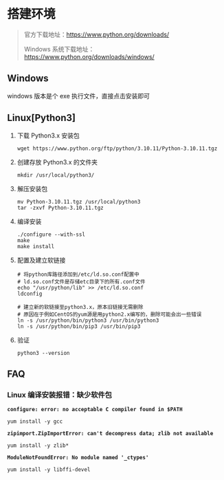 <!--
 * @Github       : https://github.com/superzhc/BigData-A-Question
 * @Author       : SUPERZHC
 * @CreateDate   : 2020-12-25 14:03:54
 * @LastEditTime : 2020-12-25 14:35:34
 * @Copyright 2020 SUPERZHC
-->
# 搭建环境

> 官方下载地址：<https://www.python.org/downloads/>
> 
> Windows 系统下载地址：<https://www.python.org/downloads/windows/>

## Windows

windows 版本是个 exe 执行文件，直接点击安装即可

## Linux\[Python3\]

1. 下载 Python3.x 安装包
    ```shell
    wget https://www.python.org/ftp/python/3.10.11/Python-3.10.11.tgz
    ```
2. 创建存放 Python3.x 的文件夹
    ```shell
    mkdir /usr/local/python3/
    ```
3. 解压安装包
    ```shell
    mv Python-3.10.11.tgz /usr/local/python3
    tar -zxvf Python-3.10.11.tgz
    ```
4. 编译安装
    ```shell
    ./configure --with-ssl
    make
    make install
    ```
5. 配置及建立软链接
    ```shell
    # 将python库路径添加到/etc/ld.so.conf配置中
    # ld.so.conf文件是存储etc目录下的所有.conf文件
    echo "/usr/python/lib" >> /etc/ld.so.conf
    ldconfig

    # 建立新的软链接至python3.x，原本旧链接无需删除
    # 原因在于例如CentOS的yum源是用python2.x编写的，删除可能会出一些错误
    ln -s /usr/python/bin/python3 /usr/bin/python3
    ln -s /usr/python/bin/pip3 /usr/bin/pip3
    ```
6. 验证
    ```shell
    python3 --version
    ```

## FAQ

### Linux 编译安装报错：缺少软件包

**`configure: error: no acceptable C compiler found in $PATH`**

```shell
yum install -y gcc
```

**`zipimport.ZipImportError: can't decompress data; zlib not available`**

```shell
yum install -y zlib*
```

**`ModuleNotFoundError: No module named '_ctypes'`**

```shell
yum install -y libffi-devel
```